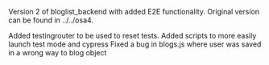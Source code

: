 Version 2 of bloglist_backend with added E2E functionality. Original version can be found in ../../osa4.

Added testingrouter to be used to reset tests.
Added scripts to more easily launch test mode and cypress
Fixed a bug in blogs.js where user was saved in a wrong way to blog object